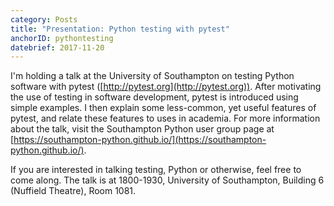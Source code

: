 ```yaml
---
category: Posts
title: "Presentation: Python testing with pytest"
anchorID: pythontesting
datebrief: 2017-11-20
---
```


I'm holding a talk at the University of Southampton on testing Python software
with pytest ([http://pytest.org](http://pytest.org)). After motivating the use
of testing in software development, pytest is introduced using simple
examples. I then explain some less-common, yet useful features of pytest, and
relate these features to uses in academia. For more information about the talk,
visit the Southampton Python user group page at
[https://southampton-python.github.io/](https://southampton-python.github.io/).

If you are interested in talking testing, Python or otherwise, feel free to
come along. The talk is at 1800-1930, University of Southampton, Building 6
(Nuffield Theatre), Room 1081.
